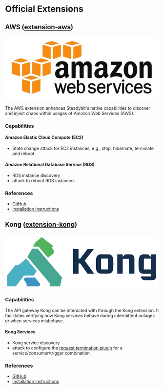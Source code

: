 # Official Extensions

## AWS ([extension-aws](https://github.com/steadybit/extension-aws#readme))

<img src="../../.gitbook/assets/aws-logo.jpeg" alt="" data-size="original">

The AWS extension enhances Steadybit's native capabilities to discover and inject chaos within usages of Amazon Web Services (AWS).

### Capabilities

#### Amazon Elastic Cloud Compute (EC2)

* State change attack for EC2 instances, e.g., stop, hibernate, terminate and reboot.

#### Amazon Relational Database Service (RDS)

* RDS instance discovery
* attack to reboot RDS instances

### References

* [GitHub](https://github.com/steadybit/extension-aws)
* [Installation Instructions](https://github.com/steadybit/extension-aws#readme)

## Kong ([extension-kong](https://github.com/steadybit/extension-kong))

### ![](../../.gitbook/assets/kong-logo.png)

### Capabilities

The API gateway Kong can be interacted with through the Kong extension. It facilitates verifying how Kong services behave during intermittent outages or when services misbehave.

#### Kong Services

* Kong service discovery
* attack to configure the [request termination plugin](https://docs.konghq.com/hub/kong-inc/request-termination/) for a service/consumer/trigger combination

### References

* [GitHub](https://github.com/steadybit/extension-kong)
* [Installation Instructions](https://github.com/steadybit/extension-kong#readme)
